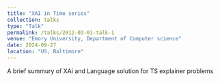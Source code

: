 ```yaml
---
title: "XAI in Time series"
collection: talks
type: "Talk"
permalink: /talks/2012-03-01-talk-1
venue: "Emory University, Department of Computer science"
date: 2024-09-27
location: "US, Baltimore"
---
```

A brief summury of XAi and Language solution for TS explainer problems
